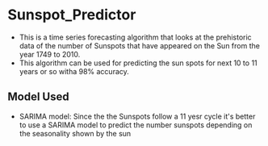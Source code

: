 # Sunspot_Predictor
* This is a time series forecasting algorithm that looks at the prehistoric data of the number of Sunspots that have appeared on the Sun from the year 1749 to 2010.
* This algorithm can be used for predicting the sun spots for next 10 to 11 years or so witha 98% accuracy.


## Model Used
* SARIMA model: Since the the Sunspots follow a 11 yesr cycle it's better to use a SARIMA model to predict the number sunspots depending on the seasonality shown by the sun
